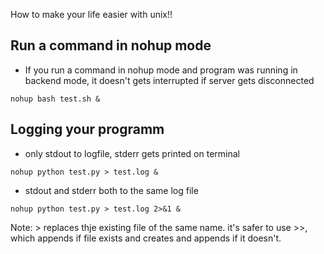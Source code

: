 How to make your life easier with unix!!

## Run a command in nohup mode
- If you run a command in nohup mode and program was running in backend mode, it doesn't gets interrupted if server gets disconnected
```
nohup bash test.sh &
```
## Logging your programm
- only stdout to logfile, stderr gets printed on terminal
```
nohup python test.py > test.log & 
```
- stdout and stderr both to the same log file
```
nohup python test.py > test.log 2>&1 & 
```
Note: > replaces thje existing file of the same name. it's safer to use >>, which appends if file exists and creates and appends if it doesn't.
